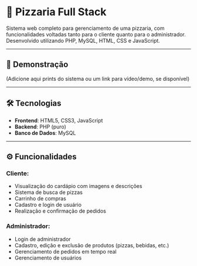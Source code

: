 # 🍕 Pizzaria Full Stack

Sistema web completo para gerenciamento de uma pizzaria, com funcionalidades voltadas tanto para o cliente quanto para o administrador. Desenvolvido utilizando PHP, MySQL, HTML, CSS e JavaScript.

---

## 📸 Demonstração

(Adicione aqui prints do sistema ou um link para vídeo/demo, se disponível)

---

## 🛠️ Tecnologias

- **Frontend**: HTML5, CSS3, JavaScript
- **Backend**: PHP (puro)
- **Banco de Dados**: MySQL

---

## ⚙️ Funcionalidades

### Cliente:
- Visualização do cardápio com imagens e descrições
- Sistema de busca de pizzas
- Carrinho de compras
- Cadastro e login de usuário
- Realização e confirmação de pedidos

### Administrador:
- Login de administrador
- Cadastro, edição e exclusão de produtos (pizzas, bebidas, etc.)
- Gerenciamento de pedidos em tempo real
- Gerenciamento de usuários

